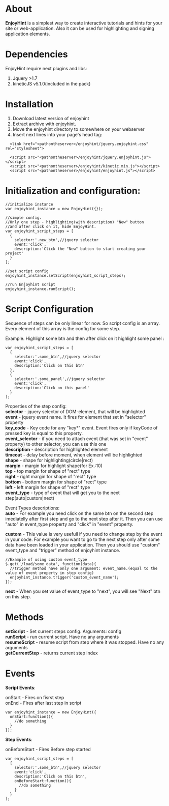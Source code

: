 About
=========

**EnjoyHint** is a simplest way to create interactive tutorials and hints for your site or web-application. Also it can be used for highlighting and signing application elements. 

Dependencies
=========
EnjoyHint require next plugins and libs:

  1. Jquery >1.7
  2. kineticJS v5.1.0(included in the pack)

Installation
=========
1. Download latest version of enjoyhint
2. Extract archive with enjoyhint.
3. Move the enjoyhint directory to somewhere on your webserver
4. Insert next lines into your page's head tag:
```
  <link href="<pathontheserver>/enjoyhint/jquery.enjoyhint.css" rel="stylesheet">
  
  <script src="<pathontheserver>/enjoyhint/jquery.enjoyhint.js"></script>
  <script src="<pathontheserver>/enjoyhint/kinetic.min.js"></script>
  <script src="<pathontheserver>/enjoyhint/enjoyhint.js"></script>
```

Initialization and configuration:
=========
```
//initialize instance
var enjoyhint_instance = new EnjoyHint({});

//simple config. 
//Only one step - highlighting(with description) "New" button 
//and after click on it, hide EnjoyHint.
var enjoyhint_script_steps = [
  {
    selector:'.new_btn',//jquery selector
    event:'click',
    description:'Click the "New" button to start creating your project'
  }  
];

//set script config
enjoyhint_instance.setScript(enjoyhint_script_steps);

//run Enjoyhint script
enjoyhint_instance.runScript();
```


Script Configuration
=========

Sequence of steps can be only linear for now. So script config is an array. Every element of this array is the config for some step.

Example. 
Highlight some btn and then after click on it highlight some panel :
```
var enjoyhint_script_steps = [
  {
    selector:'.some_btn',//jquery selector
    event:'click',
    description:'Click on this btn'
  },  
  {
    selector:'.some_panel',//jquery selector
    event:'click',
    description:'Click on this panel'
  }  
];
```


Properties of the step config:  
**selector** - jquery selector of DOM-element, that will be highlighted  
**event** - jquery event name. It fires for element that set in "selector" property  
**key_code** - Key code for any "key*" event. Event fires only if keyCode of pressed key is equal to this property.    
**event_selector** - if you need to attach event (that was set in "event" property) to other selector, you can use this one  
**description** - description for highlighted element  
**timeout** - delay before moment, when element will be highlighted   
**shape** - shape for highlighting(circle|rect)  
**margin** - margin for highlight shape(for Ex.:10)  
**top** - top margin for shape of "rect" type  
**right** - right margin for shape of "rect" type  
**bottom** - bottom margin for shape of "rect" type  
**left** - left margin for shape of "rect" type  
**event_type** - type of event that will get you to the next step(auto|custom|next)

Event Types descriptions:  
**auto** - For example you need click on the same btn on the second step imediatelly after first step and go to the next step after it. Then you can use "auto" in event_type property and "click" in "event" property.

**custom** - This value is very usefull if you need to change step by the event in your code. For example you want to go to the next step only after some data have been loaded in your application. Then you should use "custom" event_type and "trigger" method of enjoyhint instance.  
```
//Example of using custom event_type
$.get('/load/some_data', function(data){
  //trigger method have only one argument: event_name.(equal to the value of event property in step config)
  enjoyhint_instance.trigger('custom_event_name');
});
```  
**next** - When you set value of event_type to "next", you will see "Next" btn on this step.



Methods
=========
**setScript** - Set current steps config. Arguments: config  
**runScript** - run current script. Have no any arguments  
**resumeScript** - resume script from step where it was stopped. Have no any arguments  
**getCurrentStep** - returns current step index  


Events
=========

**Script Events**:
  

onStart - Fires on fisrst step  
onEnd - Fires after last step in script
```
var enjoyhint_instance = new EnjoyHint({
  onStart:function(){
    //do something
  }
});
```

**Step Events**:  
  
onBeforeStart - Fires Before step started

```
var enjoyhint_script_steps = [
  {
    selector:'.some_btn',//jquery selector
    event:'click',
    description:'Click on this btn',
    onBeforeStart:function(){
      //do something
    }
  }
];
```

